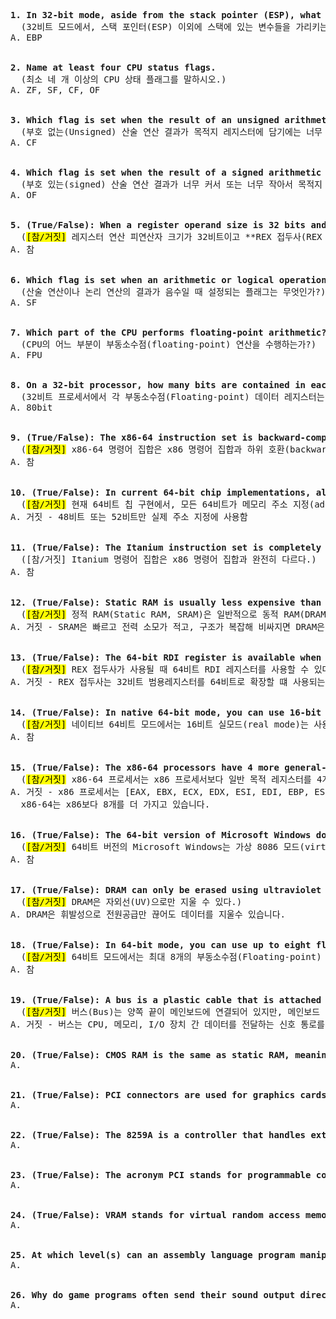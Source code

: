 <pre>
<b>1. In 32-bit mode, aside from the stack pointer (ESP), what other register points to variables on the stack? </b>
  (32비트 모드에서, 스택 포인터(ESP) 이외에 스택에 있는 변수들을 가리키는 다른 레지스터는 무엇인가?)
A. EBP 
  
  
<b>2. Name at least four CPU status flags. </b>
  (최소 네 개 이상의 CPU 상태 플래그를 말하시오.)
A. ZF, SF, CF, OF 
  
  
<b>3. Which flag is set when the result of an unsigned arithmetic operation is too large to fit into the destination?</b>
  (부호 없는(Unsigned) 산술 연산 결과가 목적지 레지스터에 담기에는 너무 클 때 설정되는 플래그는 무엇인가?)
A. CF
  
  
<b>4. Which flag is set when the result of a signed arithmetic operation is either too large or too small to fit into the destination? </b>
  (부호 있는(signed) 산술 연산 결과가 너무 커서 또는 너무 작아서 목적지 레지스터에 담기지 못할 때 설정되는 플래그는 무엇인가?)
A. OF
  

<b>5. (True/False): When a register operand size is 32 bits and the REX prefix is used, the R8D register is available for programs to use.</b>
  (<mark>[참/거짓]</mark> 레지스터 연산 피연산자 크기가 32비트이고 **REX 접두사(REX prefix)**가 사용될 때, 프로그램에서 R8D 레지스터를 사용할 수 있다.)
A. 참
  

<b>6. Which flag is set when an arithmetic or logical operation generates a negative result?</b>
  (산술 연산이나 논리 연산의 결과가 음수일 때 설정되는 플래그는 무엇인가?)
A. SF
  
  
<b>7. Which part of the CPU performs floating-point arithmetic?</b>
  (CPU의 어느 부분이 부동소수점(floating-point) 연산을 수행하는가?)
A. FPU
  
  
<b>8. On a 32-bit processor, how many bits are contained in each floating-point data register?</b>
  (32비트 프로세서에서 각 부동소수점(Floating-point) 데이터 레지스터는 몇 비트를 포함하는가?)
A. 80bit

  
<b>9. (True/False): The x86-64 instruction set is backward-compatible with the x86 instruction set.</b>
  (<mark>[참/거짓]</mark> x86-64 명령어 집합은 x86 명령어 집합과 하위 호환(backward-compatible)이 된다.)
A. 참

  
<b>10. (True/False): In current 64-bit chip implementations, all 64 bits are used for addressing.</b>
  (<mark>[참/거짓]</mark> 현재 64비트 칩 구현에서, 모든 64비트가 메모리 주소 지정(addressing)에 사용된다.)
A. 거짓 - 48비트 또는 52비트만 실제 주소 지정에 사용함

  
<b>11. (True/False): The Itanium instruction set is completely different from the x86 instruction set.</b>
  ([참/거짓] Itanium 명령어 집합은 x86 명령어 집합과 완전히 다르다.)
A. 참
  
  
<b>12. (True/False): Static RAM is usually less expensive than dynamic RAM.</b>
  (<mark>[참/거짓]</mark> 정적 RAM(Static RAM, SRAM)은 일반적으로 동적 RAM(DRAM)보다 저렴하다.)
A. 거짓 - SRAM은 빠르고 전력 소모가 적고, 구조가 복잡해 비싸지면 DRAM은 그 반대입니다. 
  
  
<b>13. (True/False): The 64-bit RDI register is available when the REX prefix is used.</b>
  (<mark>[참/거짓]</mark> REX 접두사가 사용될 때 64비트 RDI 레지스터를 사용할 수 있다.)
A. 거짓 - REX 접두사는 32비트 범용레지스터를 64비트로 확장할 떄 사용되는데, RDI는 기본적으로 64비트 레지스터가 사용가능합니다.


<b>14. (True/False): In native 64-bit mode, you can use 16-bit real mode, but not the virtual-8086 mode.</b>
  (<mark>[참/거짓]</mark> 네이티브 64비트 모드에서는 16비트 실모드(real mode)는 사용할 수 있지만, 가상 8086 모드(virtual-8086 mode)는 사용할 수 없다.)
A. 참
  
  
<b>15. (True/False): The x86-64 processors have 4 more general-purpose registers than the x86 processors.</b>
  (<mark>[참/거짓]</mark> x86-64 프로세서는 x86 프로세서보다 일반 목적 레지스터를 4개 더 가지고 있다.)
A. 거짓 - x86 프로세서는 [EAX, EBX, ECX, EDX, ESI, EDI, EBP, ESP] 총 8개를 가지고 있고, x86-64프로세서는 x64프로세스의 레지스터를 포함하고 R8 ~ R15 까지 추가가 되어 
  x86-64는 x86보다 8개를 더 가지고 있습니다.
  
  
<b>16. (True/False): The 64-bit version of Microsoft Windows does not support virtual-8086 mode.</b>
  (<mark>[참/거짓]</mark> 64비트 버전의 Microsoft Windows는 가상 8086 모드(virtual-8086 mode)를 지원하지 않는다.)
A. 참


<b>17. (True/False): DRAM can only be erased using ultraviolet light.</b>
  (<mark>[참/거짓]</mark> DRAM은 자외선(UV)으로만 지울 수 있다.)
A. DRAM은 휘발성으로 전원공급만 끊어도 데이터를 지울수 있습니다.
  
  
<b>18. (True/False): In 64-bit mode, you can use up to eight floating-point registers.</b>
  (<mark>[참/거짓]</mark> 64비트 모드에서는 최대 8개의 부동소수점(Floating-point) 레지스터를 사용할 수 있다.)
A. 참

  
<b>19. (True/False): A bus is a plastic cable that is attached to the motherboard at both ends, but does not sit directly on the motherboard.</b>
  (<mark>[참/거짓]</mark> 버스(Bus)는 양쪽 끝이 메인보드에 연결되어 있지만, 메인보드 위에 직접 놓이지 않는 플라스틱 케이블이다.)
A. 거짓 - 버스는 CPU, 메모리, I/O 장치 간 데이터를 전달하는 신호 통로를 의미합니다.
  
  
<b>20. (True/False): CMOS RAM is the same as static RAM, meaning that it holds its value without any extra power or refresh cycles.</b>
A.

  
<b>21. (True/False): PCI connectors are used for graphics cards and sound cards.</b>
A.

  
<b>22. (True/False): The 8259A is a controller that handles external interrupts from hardware devices.</b>
A.
  
  
<b>23. (True/False): The acronym PCI stands for programmable component interface. </b>
A.
  
  
<b>24. (True/False): VRAM stands for virtual random access memory.</b>
A.
  
  
<b>25. At which level(s) can an assembly language program manipulate input/output?</b>
A.
  
  
<b>26. Why do game programs often send their sound output directly to the sound card’s hardware ports?</b>
A.
  




</pre>
